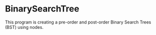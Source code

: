 # BinarySearchTree
This program is creating a pre-order and post-order Binary Search Trees (BST) using nodes.
